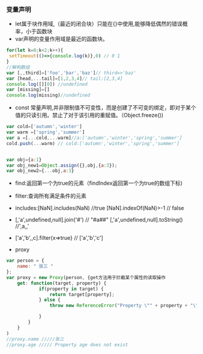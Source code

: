 ### 变量声明
* let属于块作用域,（最近的闭合块）只能在{}中使用,能够降低偶然的错误概率，小于函数块
* var声明的变量作用域是最近的函数块。
```js
for(let k=0;k<2;k++){
 setTimeout(()=>{console.log(k)},0) // 0 1 
}
//解构数组
var [,,third]=['foo','bar','baz']// third=>'baz'
var [head,...tail]=[1,2,3,4]// tail:[2,3,4]
console.log([][0]) //undefined
var [missing]=[]
console.log(missing)//undefined

```
* const 常量声明,并非限制值不可变性，而是创建了不可变的绑定，即对于某个值的只读引用。禁止了对于该引用的重赋值。（Object.freeze())
```js
var cold=['autumn','winter']
var warm =['spring','summer']
var a =[...cold,...warm]//a:['autumn','winter','spring','summer']
cold.push(...warm) // cold:['autumn','winter','spring','summer']


var obj={a:1}
var obj_new1=Object.assign({},obj,{a:3});
var obj_new2={...obj,a:3}
```

* find:返回第一个为true的元素（findIndex返回第一个为true的数组下标)
* filter:查询所有满足条件的元素
* includes:[NaN].includes(NaN) //true [NaN].indexOf(NaN)>-1 // false
* [,'a',undefined,null].join('#') // "#a##"   [,'a',undefined,null].toString() //',a,,'
* ['a','b',,c].filter(x=>true} // ['a','b','c']

* proxy
```js
var person = {
	name: " 张三 "
};
var proxy = new Proxy(person, {get方法用于拦截某个属性的读取操作
	get: function(target, property) {
            if(property in target) {
                return target[property];
            } else {
                throw new ReferenceError("Property \"" + property + "\" does not exist.");

            }
        }
	}
)
//proxy.name /////张三
//proxy.age ///// Property age does not exist

```
